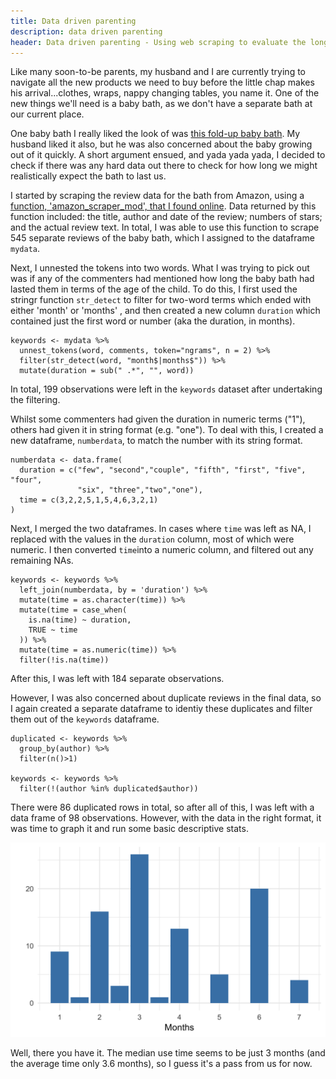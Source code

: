 ```yaml
---
title: Data driven parenting
description: data driven parenting
header: Data driven parenting - Using web scraping to evaluate the longevity of a baby bath
---
```


Like many soon-to-be parents, my husband and I are currently trying to navigate all the new products we need to buy before the little chap makes his arrival...clothes, wraps, nappy changing tables, you name it. One of the new things we'll need is a baby bath, as we don't have a separate bath at our current place. 

One baby bath I really liked the look of was [this fold-up baby bath](https://www.amazon.co.uk/Puj-PUJ-TUB-WHITE-The-Bathing-Tub/dp/B002WWF4IM). My husband liked it also, but he was also concerned about the baby growing out of it quickly. A short argument ensued, and yada yada yada, I decided to check if there was any hard data out there to check for how long we might realistically expect the bath to last us.

I started by scraping the review data for the bath from Amazon, using a [function, 'amazon_scraper_mod', that I found online](https://github.com/lhehnke/amazon-data). Data returned by this function included: the title, author and date of the review; numbers of stars; and the actual review text. In total, I was able to use this function to scrape 545 separate reviews of the baby bath, which I assigned to the dataframe `mydata`.

Next, I unnested the tokens into two words. What I was trying to pick out was if any of the commenters had mentioned how long the baby bath had lasted them in terms of the age of the child. To do this, I first used the stringr function `str_detect` to filter for two-word terms which ended with either 'month' or 'months' , and then created a new column `duration` which contained just the first word or number (aka the duration, in months).

```
keywords <- mydata %>%
  unnest_tokens(word, comments, token="ngrams", n = 2) %>%
  filter(str_detect(word, "month$|months$")) %>%
  mutate(duration = sub(" .*", "", word))
 ```

In total, 199 observations were left in the `keywords` dataset after undertaking the filtering.
 
Whilst some commenters had given the duration in numeric terms ("1"), others had given it in string format (e.g. "one"). To deal with this, I created a new dataframe, `numberdata`, to match the number with its string format.

```
numberdata <- data.frame(
  duration = c("few", "second","couple", "fifth", "first", "five", "four",
               "six", "three","two","one"),
  time = c(3,2,2,5,1,5,4,6,3,2,1)
)
```

Next, I merged the two dataframes. In cases where `time` was left as NA, I replaced with the values in the `duration` column, most of which were numeric. I then converted `time`into a numeric column, and filtered out any remaining NAs. 

```
keywords <- keywords %>%
  left_join(numberdata, by = 'duration') %>%
  mutate(time = as.character(time)) %>%
  mutate(time = case_when(
    is.na(time) ~ duration,
    TRUE ~ time
  )) %>%
  mutate(time = as.numeric(time)) %>%
  filter(!is.na(time))
``` 

After this, I was left with 184 separate observations.

However, I was also concerned about duplicate reviews in the final data, so I again created a separate dataframe to identiy these duplicates and filter them out of the `keywords` dataframe. 

```
duplicated <- keywords %>%
  group_by(author) %>%
  filter(n()>1)

keywords <- keywords %>%
  filter(!(author %in% duplicated$author))
```
There were 86 duplicated rows in total, so after all of this, I was left with a data frame of 98 observations. However, with the data in the right format, it was time to graph it and run some basic descriptive stats.

![alt text](https://raw.githubusercontent.com/bsuthersan/blog/gh-pages/New%20blog%20posts/babybathmonths.png)

Well, there you have it. The median use time seems to be just 3 months (and the average time only 3.6 months), so I guess it's a pass from us for now. 













